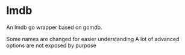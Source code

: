 # lmdb
An lmdb go wrapper based on gomdb.

Some names are changed for easier understanding
A lot of advanced options are not exposed by purpose